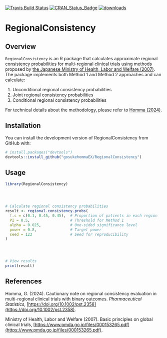 [![Travis Build Status](https://travis-ci.org/tobiasmuetze/RegionalConsistency.svg?branch=master)](https://travis-ci.org/gosukehommaEX/RegionalConsistency)
[![CRAN\_Status\_Badge](http://www.r-pkg.org/badges/version/RegionalConsistency)](https://cran.r-project.org/package=RegionalConsistency)
[![downloads](http://cranlogs.r-pkg.org/badges/grand-total/RegionalConsistency)](https://cranlogs.r-pkg.org/badges/grand-total/RegionalConsistency)



# RegionalConsistency




## Overview




`RegionalConsistency` is an R package that calculates approximate regional consistency probabilities for multi-regional clinical trials using methods proposed by [the Japanese
    Ministry of Health, Labor and Welfare (2007)](https://www.pmda.go.jp/files/000153265.pdf). The package implements both Method 1 and Method 2 approaches and can calculate:




1. Unconditional regional consistency probabilities
2. Joint regional consistency probabilities
3. Conditional regional consistency probabilities




For technical details about the methodology, please refer to [Homma (2024)](https://doi.org/10.1002/pst.2358).




## Installation




You can install the development version of RegionalConsistency from GitHub with:




```r
# install.packages("devtools")
devtools::install_github("gosukehommaEX/RegionalConsistency")
```




## Usage




```r
library(RegionalConsistency)




# Calculate regional consistency probabilities
result <- regional.consistency.probs(
  f.s = c(0.1, 0.45, 0.45),  # Proportion of patients in each region
  PI = 0.5,                  # Threshold for Method 1
  alpha = 0.025,             # One-sided significance level
  power = 0.8,               # Target power
  seed = 123                 # Seed for reproducibility
)




# View results
print(result)
```




## References




Homma, G. (2024). Cautionary note on regional consistency evaluation in multi-regional clinical trials with binary outcomes. *Pharmaceutical Statistics*, [https://doi.org/10.1002/pst.2358](https://doi.org/10.1002/pst.2358).




Ministry of Health, Labor and Welfare (2007). Basic principles on global clinical trials, [https://www.pmda.go.jp/files/000153265.pdf](https://www.pmda.go.jp/files/000153265.pdf).
